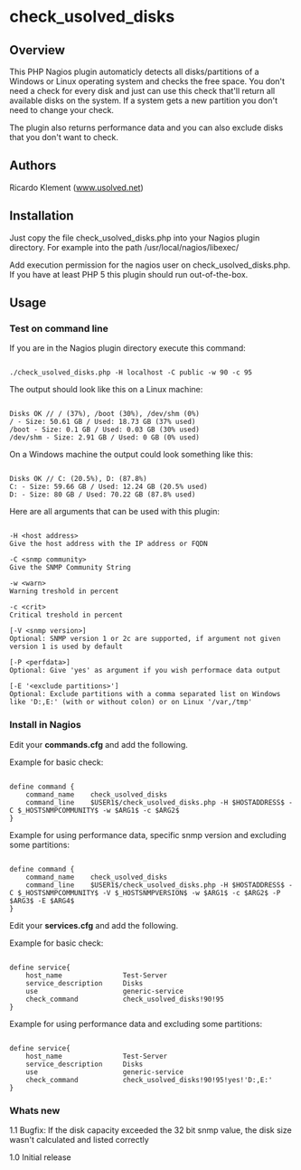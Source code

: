 # check_usolved_disks

## Overview

This PHP Nagios plugin automaticly detects all disks/partitions of a Windows or Linux operating system and checks the free space.
You don't need a check for every disk and just can use this check that'll return all available disks on the system.
If a system gets a new partition you don't need to change your check.

The plugin also returns performance data and you can also exclude disks that you don't want to check.

## Authors

Ricardo Klement (www.usolved.net)

## Installation

Just copy the file check_usolved_disks.php into your Nagios plugin directory.
For example into the path /usr/local/nagios/libexec/

Add execution permission for the nagios user on check_usolved_disks.php.
If you have at least PHP 5 this plugin should run out-of-the-box.

## Usage

### Test on command line
If you are in the Nagios plugin directory execute this command:

<pre><code>
./check_usolved_disks.php -H localhost -C public -w 90 -c 95
</code></pre>

The output should look like this on a Linux machine:

<pre><code>
Disks OK // / (37%), /boot (30%), /dev/shm (0%)
/ - Size: 50.61 GB / Used: 18.73 GB (37% used)
/boot - Size: 0.1 GB / Used: 0.03 GB (30% used)
/dev/shm - Size: 2.91 GB / Used: 0 GB (0% used)
</code></pre>


On a Windows machine the output could look something like this:

<pre><code>
Disks OK // C: (20.5%), D: (87.8%)
C: - Size: 59.66 GB / Used: 12.24 GB (20.5% used)
D: - Size: 80 GB / Used: 70.22 GB (87.8% used)
</code></pre>

Here are all arguments that can be used with this plugin:

<pre><code>
-H &lt;host address&gt;
Give the host address with the IP address or FQDN

-C &lt;snmp community&gt;
Give the SNMP Community String

-w &lt;warn&gt;
Warning treshold in percent

-c &lt;crit&gt;
Critical treshold in percent

[-V &lt;snmp version&gt;]
Optional: SNMP version 1 or 2c are supported, if argument not given version 1 is used by default

[-P &lt;perfdata&gt;]
Optional: Give 'yes' as argument if you wish performace data output

[-E '&lt;exclude partitions&gt;']
Optional: Exclude partitions with a comma separated list on Windows like 'D:,E:' (with or without colon) or on Linux '/var,/tmp'
</code></pre>

### Install in Nagios

Edit your **commands.cfg** and add the following.

Example for basic check:

<pre><code>
define command {
    command_name    check_usolved_disks
    command_line    $USER1$/check_usolved_disks.php -H $HOSTADDRESS$ -C $_HOSTSNMPCOMMUNITY$ -w $ARG1$ -c $ARG2$
}
</code></pre>

Example for using performance data, specific snmp version and excluding some partitions:

<pre><code>
define command {
    command_name    check_usolved_disks
    command_line    $USER1$/check_usolved_disks.php -H $HOSTADDRESS$ -C $_HOSTSNMPCOMMUNITY$ -V $_HOSTSNMPVERSION$ -w $ARG1$ -c $ARG2$ -P $ARG3$ -E $ARG4$
}
</code></pre>

Edit your **services.cfg** and add the following.

Example for basic check:

<pre><code>
define service{
	host_name				Test-Server
	service_description		Disks
	use						generic-service
	check_command			check_usolved_disks!90!95
}
</code></pre>

Example for using performance data and excluding some partitions:

<pre><code>
define service{
	host_name				Test-Server
	service_description		Disks
	use						generic-service
	check_command			check_usolved_disks!90!95!yes!'D:,E:'
}
</code></pre>

### Whats new

1.1 Bugfix: If the disk capacity exceeded the 32 bit snmp value, the disk size wasn't calculated and listed correctly

1.0 Initial release

